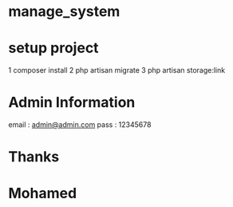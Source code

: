 # manage_system
# setup project

1 composer install
2 php artisan migrate
3 php artisan storage:link

# Admin Information
email : admin@admin.com
pass  : 12345678

# Thanks
# Mohamed

